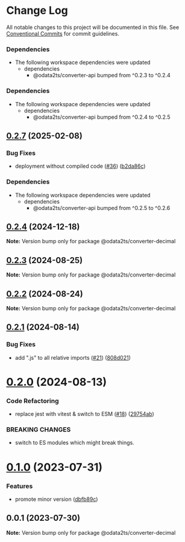 # Change Log

All notable changes to this project will be documented in this file.
See [Conventional Commits](https://conventionalcommits.org) for commit guidelines.

### Dependencies

* The following workspace dependencies were updated
  * dependencies
    * @odata2ts/converter-api bumped from ^0.2.3 to ^0.2.4

### Dependencies

* The following workspace dependencies were updated
  * dependencies
    * @odata2ts/converter-api bumped from ^0.2.4 to ^0.2.5

## [0.2.7](https://github.com/odata2ts/converter/compare/@odata2ts/converter-decimal-v0.2.6...@odata2ts/converter-decimal-v0.2.7) (2025-02-08)


### Bug Fixes

* deployment without compiled code ([#36](https://github.com/odata2ts/converter/issues/36)) ([b2da86c](https://github.com/odata2ts/converter/commit/b2da86c5fffd4727198e5fcb0f34774376d5a7ba))


### Dependencies

* The following workspace dependencies were updated
  * dependencies
    * @odata2ts/converter-api bumped from ^0.2.5 to ^0.2.6

## [0.2.4](https://github.com/odata2ts/converter/compare/@odata2ts/converter-decimal@0.2.3...@odata2ts/converter-decimal@0.2.4) (2024-12-18)

**Note:** Version bump only for package @odata2ts/converter-decimal






## [0.2.3](https://github.com/odata2ts/converter/compare/@odata2ts/converter-decimal@0.2.2...@odata2ts/converter-decimal@0.2.3) (2024-08-25)

**Note:** Version bump only for package @odata2ts/converter-decimal





## [0.2.2](https://github.com/odata2ts/converter/compare/@odata2ts/converter-decimal@0.2.1...@odata2ts/converter-decimal@0.2.2) (2024-08-24)

**Note:** Version bump only for package @odata2ts/converter-decimal





## [0.2.1](https://github.com/odata2ts/converter/compare/@odata2ts/converter-decimal@0.2.0...@odata2ts/converter-decimal@0.2.1) (2024-08-14)


### Bug Fixes

* add ".js" to all relative imports ([#21](https://github.com/odata2ts/converter/issues/21)) ([808d021](https://github.com/odata2ts/converter/commit/808d0217edf9b8b90062e412ddc8e956c865c01b))





# [0.2.0](https://github.com/odata2ts/converter/compare/@odata2ts/converter-decimal@0.1.0...@odata2ts/converter-decimal@0.2.0) (2024-08-13)


### Code Refactoring

* replace jest with vitest & switch to ESM ([#18](https://github.com/odata2ts/converter/issues/18)) ([29754ab](https://github.com/odata2ts/converter/commit/29754abec8617cfe45f647ffbf91e92586b79ee9))


### BREAKING CHANGES

* switch to ES modules which might break things.





# [0.1.0](https://github.com/odata2ts/converter/compare/@odata2ts/converter-decimal@0.0.1...@odata2ts/converter-decimal@0.1.0) (2023-07-31)


### Features

* promote minor version ([dbfb89c](https://github.com/odata2ts/converter/commit/dbfb89c5d3dd84202fe7ff2aa147d394484d7fbf))





## 0.0.1 (2023-07-30)

**Note:** Version bump only for package @odata2ts/converter-decimal
